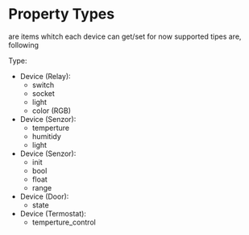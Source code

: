 # Property Types

are items whitch each device can get/set
for now supported tipes are, following

Type:

- Device (Relay):
  - switch
  - socket
  - light
  - color (RGB)
- Device (Senzor):
  - temperture
  - humitidy
  - light
- Device (Senzor):
  - init
  - bool
  - float
  - range
- Device (Door):
  - state
- Device (Termostat):
  - temperture_control
